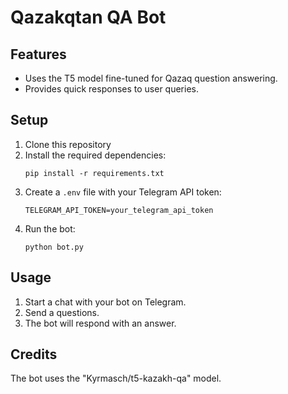 # Qazakqtan QA Bot

## Features

- Uses the T5 model fine-tuned for Qazaq question answering.
- Provides quick responses to user queries.

## Setup

1. Clone this repository
2. Install the required dependencies:
   ```
   pip install -r requirements.txt
   ```
3. Create a `.env` file with your Telegram API token:
   ```
   TELEGRAM_API_TOKEN=your_telegram_api_token
   ```
4. Run the bot:
   ```
   python bot.py
   ```

## Usage

1. Start a chat with your bot on Telegram.
2. Send a questions.
3. The bot will respond with an answer.

## Credits

The bot uses the "Kyrmasch/t5-kazakh-qa" model. 